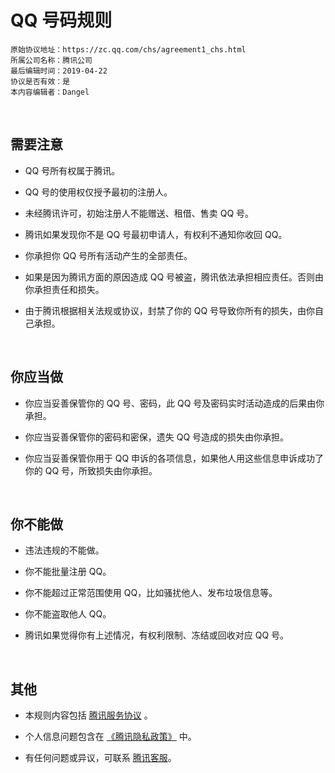 # QQ 号码规则

```
原始协议地址：https://zc.qq.com/chs/agreement1_chs.html
所属公司名称：腾讯公司
最后编辑时间：2019-04-22
协议是否有效：是
本内容编辑者：Dangel
```

<br />

## 需要注意

- QQ 号所有权属于腾讯。

- QQ 号的使用权仅授予最初的注册人。

- 未经腾讯许可，初始注册人不能赠送、租借、售卖 QQ 号。

- 腾讯如果发现你不是 QQ 号最初申请人，有权利不通知你收回 QQ。

- 你承担你 QQ 号所有活动产生的全部责任。

- 如果是因为腾讯方面的原因造成 QQ 号被盗，腾讯依法承担相应责任。否则由你承担责任和损失。

- 由于腾讯根据相关法规或协议，封禁了你的 QQ 号导致你所有的损失，由你自己承担。

<br />

## 你应当做

- 你应当妥善保管你的 QQ 号、密码，此 QQ 号及密码实时活动造成的后果由你承担。

- 你应当妥善保管你的密码和密保，遗失 QQ 号造成的损失由你承担。

- 你应当妥善保管你用于 QQ 申诉的各项信息，如果他人用这些信息申诉成功了你的 QQ 号，所致损失由你承担。

<br />

## 你不能做

- 违法违规的不能做。

- 你不能批量注册 QQ。

- 你不能超过正常范围使用 QQ，比如骚扰他人、发布垃圾信息等。

- 你不能盗取他人 QQ。

- 腾讯如果觉得你有上述情况，有权利限制、冻结或回收对应 QQ 号。

<br />

## 其他

- 本规则内容包括 [腾讯服务协议](https://github.com/smilonely/I-dont-wanna-read-it/wiki/Tencent-Service) 。

- 个人信息问题包含在 [《腾讯隐私政策》](http://www.qq.com/privacy.htm) 中。

- 有任何问题或异议，可联系 [腾讯客服](http://kf.qq.com)。

<br />

<br />